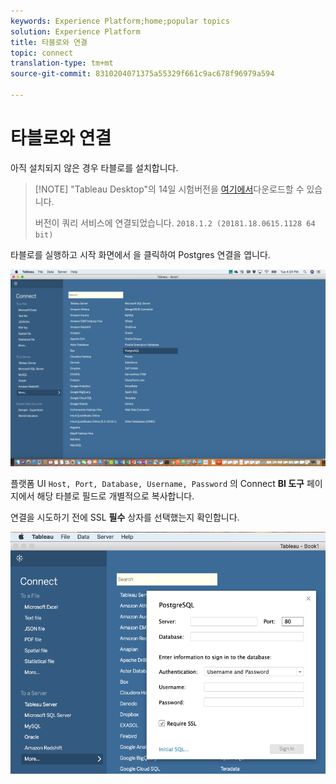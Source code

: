 ```yaml
---
keywords: Experience Platform;home;popular topics
solution: Experience Platform
title: 타블로와 연결
topic: connect
translation-type: tm+mt
source-git-commit: 8310204071375a55329f661c9ac678f96979a594

---
```



# 타블로와 연결

아직 설치되지 않은 경우 타블로를 설치합니다.

>[!NOTE] &quot;Tableau Desktop&quot;의 14일 시험버전을 [여기에서](https://www.tableau.com/products/desktop/download)다운로드할 수 있습니다.
>    
> 버전이 쿼리 서비스에 연결되었습니다. `2018.1.2 (20181.18.0615.1128 64 bit)`

타블로를 실행하고 시작 화면에서 을 클릭하여 Postgres 연결을 엽니다.

![이미지](../images/clients/tableau/open-connection.png)

플랫폼 UI `Host, Port, Database, Username, Password` 의 Connect **BI 도구** 페이지에서 해당 타블로 필드로 개별적으로 복사합니다.

연결을 시도하기 전에 SSL **필수** 상자를 선택했는지 확인합니다.

![이미지](../images/clients/tableau/ssl-required.png)